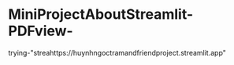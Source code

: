 ﻿# MiniProjectAboutStreamlit-PDFview-
trying-"streahttps://huynhngoctramandfriendproject.streamlit.app"
